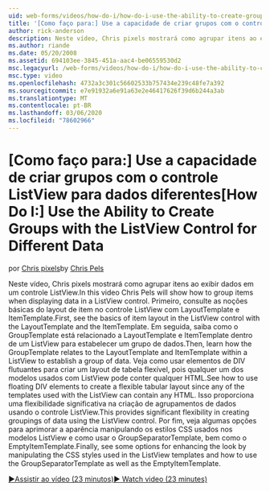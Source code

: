 ```yaml
---
uid: web-forms/videos/how-do-i/how-do-i-use-the-ability-to-create-groups-with-the-listview-control-for-different-data
title: '[Como faço para:] Use a capacidade de criar grupos com o controle ListView para dados diferentes | Microsoft Docs'
author: rick-anderson
description: Neste vídeo, Chris pixels mostrará como agrupar itens ao exibir dados em um controle ListView. Primeiro, consulte as noções básicas do layout de item no ListView controle...
ms.author: riande
ms.date: 05/20/2008
ms.assetid: 694103ee-3845-451a-aac4-be06559530d2
msc.legacyurl: /web-forms/videos/how-do-i/how-do-i-use-the-ability-to-create-groups-with-the-listview-control-for-different-data
msc.type: video
ms.openlocfilehash: 4732a3c301c56602533b757434e239c48fe7a392
ms.sourcegitcommit: e7e91932a6e91a63e2e46417626f39d6b244a3ab
ms.translationtype: MT
ms.contentlocale: pt-BR
ms.lasthandoff: 03/06/2020
ms.locfileid: "78602966"
---
```

# <a name="how-do-i-use-the-ability-to-create-groups-with-the-listview-control-for-different-data"></a><span data-ttu-id="1a2f7-104">[Como faço para:] Use a capacidade de criar grupos com o controle ListView para dados diferentes</span><span class="sxs-lookup"><span data-stu-id="1a2f7-104">[How Do I:] Use the Ability to Create Groups with the ListView Control for Different Data</span></span>

<span data-ttu-id="1a2f7-105">por [Chris pixels](https://twitter.com/chrispels)</span><span class="sxs-lookup"><span data-stu-id="1a2f7-105">by [Chris Pels](https://twitter.com/chrispels)</span></span>

<span data-ttu-id="1a2f7-106">Neste vídeo, Chris pixels mostrará como agrupar itens ao exibir dados em um controle ListView.</span><span class="sxs-lookup"><span data-stu-id="1a2f7-106">In this video Chris Pels will show how to group items when displaying data in a ListView control.</span></span> <span data-ttu-id="1a2f7-107">Primeiro, consulte as noções básicas do layout de item no controle ListView com LayoutTemplate e ItemTemplate.</span><span class="sxs-lookup"><span data-stu-id="1a2f7-107">First, see the basics of item layout in the ListView control with the LayoutTemplate and the ItemTemplate.</span></span> <span data-ttu-id="1a2f7-108">Em seguida, saiba como o GroupTemplate está relacionado a LayoutTemplate e ItemTemplate dentro de um ListView para estabelecer um grupo de dados.</span><span class="sxs-lookup"><span data-stu-id="1a2f7-108">Then, learn how the GroupTemplate relates to the LayoutTemplate and ItemTemplate within a ListView to establish a group of data.</span></span> <span data-ttu-id="1a2f7-109">Veja como usar elementos de DIV flutuantes para criar um layout de tabela flexível, pois qualquer um dos modelos usados com ListView pode conter qualquer HTML.</span><span class="sxs-lookup"><span data-stu-id="1a2f7-109">See how to use floating DIV elements to create a flexible tabular layout since any of the templates used with the ListView can contain any HTML.</span></span> <span data-ttu-id="1a2f7-110">Isso proporciona uma flexibilidade significativa na criação de agrupamentos de dados usando o controle ListView.</span><span class="sxs-lookup"><span data-stu-id="1a2f7-110">This provides significant flexibility in creating groupings of data using the ListView control.</span></span> <span data-ttu-id="1a2f7-111">Por fim, veja algumas opções para aprimorar a aparência manipulando os estilos CSS usados nos modelos ListView e como usar o GroupSeparatorTemplate, bem como o EmptyItemTemplate.</span><span class="sxs-lookup"><span data-stu-id="1a2f7-111">Finally, see some options for enhancing the look by manipulating the CSS styles used in the ListView templates and how to use the GroupSeparatorTemplate as well as the EmptyItemTemplate.</span></span>

[<span data-ttu-id="1a2f7-112">&#9654;Assistir ao vídeo (23 minutos)</span><span class="sxs-lookup"><span data-stu-id="1a2f7-112">&#9654; Watch video (23 minutes)</span></span>](https://channel9.msdn.com/Blogs/ASP-NET-Site-Videos/how-do-i-use-the-ability-to-create-groups-with-the-listview-control-for-different-data)
